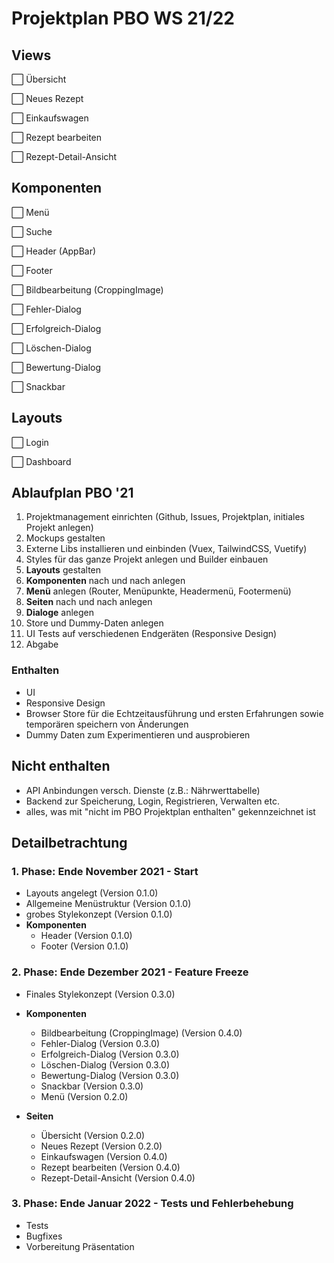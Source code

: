 # Projektplan PBO WS 21/22

## Views

⬜ Übersicht

⬜ Neues Rezept

⬜ Einkaufswagen

⬜ Rezept bearbeiten

⬜ Rezept-Detail-Ansicht

## Komponenten

⬜ Menü

⬜ Suche

⬜ Header (AppBar)

⬜ Footer

⬜ Bildbearbeitung (CroppingImage)

⬜ Fehler-Dialog

⬜ Erfolgreich-Dialog

⬜ Löschen-Dialog

⬜ Bewertung-Dialog

⬜ Snackbar

## Layouts

⬜ Login

⬜ Dashboard

## Ablaufplan PBO '21

1. Projektmanagement einrichten (Github, Issues, Projektplan, initiales Projekt anlegen)
2. Mockups gestalten
3. Externe Libs installieren und einbinden (Vuex, TailwindCSS, Vuetify)
4. Styles für das ganze Projekt anlegen und Builder einbauen
5. **Layouts** gestalten
6. **Komponenten** nach und nach anlegen
7. **Menü** anlegen (Router, Menüpunkte, Headermenü, Footermenü)
8. **Seiten** nach und nach anlegen
9. **Dialoge** anlegen
10. Store und Dummy-Daten anlegen
11. UI Tests auf verschiedenen Endgeräten (Responsive Design)
12. Abgabe

### Enthalten

- UI
- Responsive Design
- Browser Store für die Echtzeitausführung und ersten Erfahrungen sowie temporären speichern von Änderungen
- Dummy Daten zum Experimentieren und ausprobieren

## Nicht enthalten

- API Anbindungen versch. Dienste (z.B.: Nährwerttabelle)
- Backend zur Speicherung, Login, Registrieren, Verwalten etc.
- alles, was mit "nicht im PBO Projektplan enthalten" gekennzeichnet ist

## Detailbetrachtung

### 1. Phase: Ende November 2021 - Start 

- Layouts angelegt (Version 0.1.0)
- Allgemeine Menüstruktur (Version 0.1.0)
- grobes Stylekonzept (Version 0.1.0)
- **Komponenten**
    - Header (Version 0.1.0)
    - Footer  (Version 0.1.0)

### 2. Phase: Ende Dezember 2021 - Feature Freeze

- Finales Stylekonzept (Version 0.3.0)
- **Komponenten**
    - Bildbearbeitung (CroppingImage) (Version 0.4.0)
    - Fehler-Dialog (Version 0.3.0)
    - Erfolgreich-Dialog (Version 0.3.0)
    - Löschen-Dialog (Version 0.3.0)
    - Bewertung-Dialog (Version 0.3.0)
    - Snackbar (Version 0.3.0)
    - Menü (Version 0.2.0)

- **Seiten**
    - Übersicht (Version 0.2.0)
    - Neues Rezept (Version 0.2.0)
    - Einkaufswagen (Version 0.4.0)
    - Rezept bearbeiten (Version 0.4.0)
    - Rezept-Detail-Ansicht (Version 0.4.0)

### 3. Phase: Ende Januar 2022 - Tests und Fehlerbehebung

- Tests
- Bugfixes
- Vorbereitung Präsentation